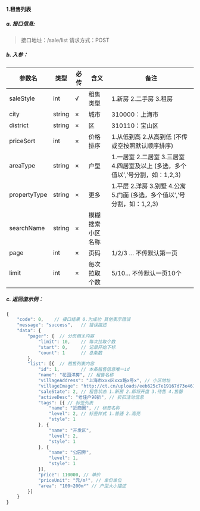 #### 1.租售列表

##### a. 接口信息: 
> 接口地址：/sale/list
> 请求方式：POST


##### b. 入参：

| 参数名 | 类型 | 必传 | 含义 | 备注 |
| --- | --- | --- | --- | --- |
| saleStyle | int | √ | 租售类型 | 1.新房 2.二手房 3.租房 |
| city | string | × | 城市 | 310000：上海市 |
| district | string | × | 区 | 310110：宝山区 |
| priceSort | int | × | 价格排序 | 1.从低到高 2.从高到低 (不传或空按照默认顺序排序) |
| areaType | string | × | 户型 | 1.一居室 2.二居室 3.三居室 4.四居室及以上 (多选，多个值以’,’号分割，如：1,2,3) |
| propertyType | string | × | 更多 | 1.平层 2.洋房 3.别墅 4.公寓 5.门面 (多选，多个值以’,’号分割，如：1,2,3) |
| searchName | string | × | 模糊搜索小区名称 |  |
| page | int | × | 页码 | 1/2/3 …    不传默认第一页 |
| limit | int | × | 每次拉取个数 | 5/10…    不传默认一页10个 |

##### c. 返回值示例：

``` js
{
	"code": 0,    // 接口结果 0.为成功 其他表示错误
	"message": "success",   // 错误描述
	"data": {
		"pager": {  // 分页相关内容
			"limit": 10,    // 每次拉取个数
			"start": 0,     // 记录开始下标
			"count": 1      // 总条数
		},
		"list": [{  // 租售列表内容
			"id": 1,        // 本条租售信息唯一id
			"name": "花园洋房", // 租售名称
			"villageAddress": "上海市xxx区xxx路x号x", // 小区地址
			"villageImage": "http://ct.cn/uploads/eeb625c7e19167d73e461ffa0202640a.png", // 小区缩略图
			"saleState": 2, // 租售状态 1.新房 2.即将开盘 3.待售 4.售罄
			"activeDesc": "老住户98折", // 折扣活动信息
			"tags": [{ // 标签列表
				"name": "近商圈", // 标签名称
				"level": 2, // 标签样式 1.普通 2.高亮
				"style": 1
			}, {
				"name": "开发区",
				"level": 2,
				"style": 1
			}, {
				"name": "公园旁",
				"level": 1,
				"style": 1
			}],
			"price": 110000, // 单价
			"priceUnit": "元/m²", // 单价单位
			"area": "100~200m²" // 户型大小描述
		}]
	}
}
```


